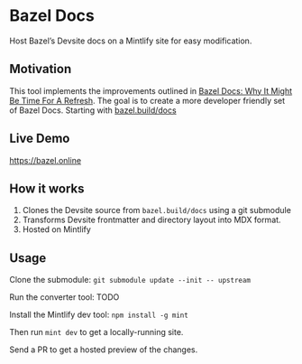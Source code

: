 # Bazel Docs

Host Bazel’s Devsite docs on a Mintlify site for easy modification.

## Motivation

This tool implements the improvements outlined in [Bazel Docs: Why It Might Be Time For A Refresh](https://alanmond.com/posts/bazel-documentation-improvements/).  The goal is to create a more developer friendly set of Bazel Docs.  Starting with [bazel.build/docs](https://bazel.build/docs)

## Live Demo

https://bazel.online

## How it works

1. Clones the Devsite source from `bazel.build/docs` using a git submodule
2. Transforms Devsite frontmatter and directory layout into MDX format.
3. Hosted on Mintlify

## Usage

Clone the submodule: `git submodule update --init -- upstream`

Run the converter tool: TODO

Install the Mintlify dev tool: `npm install -g mint`

Then run `mint dev` to get a locally-running site.

Send a PR to get a hosted preview of the changes.
